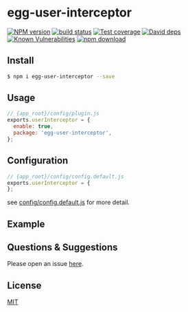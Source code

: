 # egg-user-interceptor

[![NPM version][npm-image]][npm-url]
[![build status][travis-image]][travis-url]
[![Test coverage][codecov-image]][codecov-url]
[![David deps][david-image]][david-url]
[![Known Vulnerabilities][snyk-image]][snyk-url]
[![npm download][download-image]][download-url]

[npm-image]: https://img.shields.io/npm/v/egg-user-interceptor.svg?style=flat-square
[npm-url]: https://npmjs.org/package/egg-user-interceptor
[travis-image]: https://img.shields.io/travis/eggjs/egg-user-interceptor.svg?style=flat-square
[travis-url]: https://travis-ci.org/eggjs/egg-user-interceptor
[codecov-image]: https://img.shields.io/codecov/c/github/eggjs/egg-user-interceptor.svg?style=flat-square
[codecov-url]: https://codecov.io/github/eggjs/egg-user-interceptor?branch=master
[david-image]: https://img.shields.io/david/eggjs/egg-user-interceptor.svg?style=flat-square
[david-url]: https://david-dm.org/eggjs/egg-user-interceptor
[snyk-image]: https://snyk.io/test/npm/egg-user-interceptor/badge.svg?style=flat-square
[snyk-url]: https://snyk.io/test/npm/egg-user-interceptor
[download-image]: https://img.shields.io/npm/dm/egg-user-interceptor.svg?style=flat-square
[download-url]: https://npmjs.org/package/egg-user-interceptor

<!--
Description here.
-->

## Install

```bash
$ npm i egg-user-interceptor --save
```

## Usage

```js
// {app_root}/config/plugin.js
exports.userInterceptor = {
  enable: true,
  package: 'egg-user-interceptor',
};
```

## Configuration

```js
// {app_root}/config/config.default.js
exports.userInterceptor = {
};
```

see [config/config.default.js](config/config.default.js) for more detail.

## Example

<!-- example here -->

## Questions & Suggestions

Please open an issue [here](https://github.com/eggjs/egg/issues).

## License

[MIT](LICENSE)
